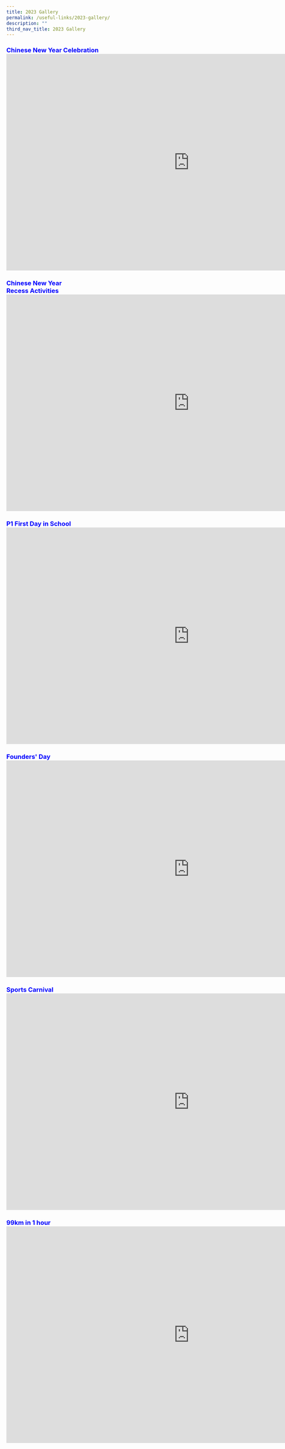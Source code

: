 ```yaml
---
title: 2023 Gallery
permalink: /useful-links/2023-gallery/
description: ""
third_nav_title: 2023 Gallery
---
```

<h3 style="color:blue;">Chinese New Year Celebration
<br>
<iframe allowfullscreen="true" height="569" width="960" frameborder="0" src="https://docs.google.com/presentation/d/e/2PACX-1vQGdp3ooLX7Escqmy9t996enUA4Br9FMpPbsbxu9T5x3Ft_miXR1NSAO2LI-SwK2Jd6djPT0C4Q_uPy/embed?start=true&amp;loop=true&amp;delayms=3000"></iframe>
<br>

</h3><h3 style="color:blue;">Chinese New Year <br>
Recess Activities <br>
<iframe allowfullscreen="true" height="569" width="960" frameborder="0" src="https://docs.google.com/presentation/d/e/2PACX-1vQ3Fs1Q430zaxdUWpQApt74EZnsP960Pqr3NCEqJfpbffBa-YBKcPPC5xtf2BKac014uH17OnpAJsxk/embed?start=true&amp;loop=true&amp;delayms=3000"></iframe>
<br>

</h3><h3 style="color:blue;">P1 First Day in School
<iframe allowfullscreen="true" height="569" width="960" frameborder="0" src="https://docs.google.com/presentation/d/e/2PACX-1vTG9sLNzcqj6bRG-QcKjDEUrvy17XGDZlnQSHYslrRdE6qFNUhWayrAABaDcy9Y9yvRyMIC9QB--mND/embed?start=true&amp;loop=true&amp;delayms=3000"></iframe>

</h3><h3 style="color:blue;">Founders' Day
<iframe src="https://docs.google.com/presentation/d/e/2PACX-1vSffiSkhYN8o7mgwiLt2kJCHgKvDx9P0lokeQuEjU0aMAY6t3ffq9VbRIr3NuYybxZkA9WmLtT7Wjg9/embed?start=true&amp;loop=true&amp;delayms=3000" frameborder="0" width="960" height="569" allowfullscreen="true"></iframe>

</h3><h3 style="color:blue;">Sports Carnival
<iframe allowfullscreen="true" height="569" width="960" frameborder="0" src="https://docs.google.com/presentation/d/e/2PACX-1vQ06rbQS2WG-0ksADLRZ6sQUNMDgZpDyvpRhhChNjWQ7wkgmuDvAWXky82MFlNc3juzRWyU-ldA8Dvx/embed?start=true&amp;loop=true&amp;delayms=3000"></iframe>

</h3><h3 style="color:blue;"> 99km in 1 hour
<iframe src="https://docs.google.com/presentation/d/e/2PACX-1vQliOjgVXvg51191tg-z2b3G0pW_wSy_Q-JU9edqQV7Rdc845mneyn2woniugqu3P-vQLa1wMuQAQJK/embed?start=true&amp;loop=true&amp;delayms=3000" frameborder="0" width="960" height="569" allowfullscreen="true"></iframe></h3>